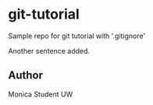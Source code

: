 # git-tutorial

Sample repo for git tutorial with '.gitignore'

Another sentence added.

## Author

Monica
Student
UW
